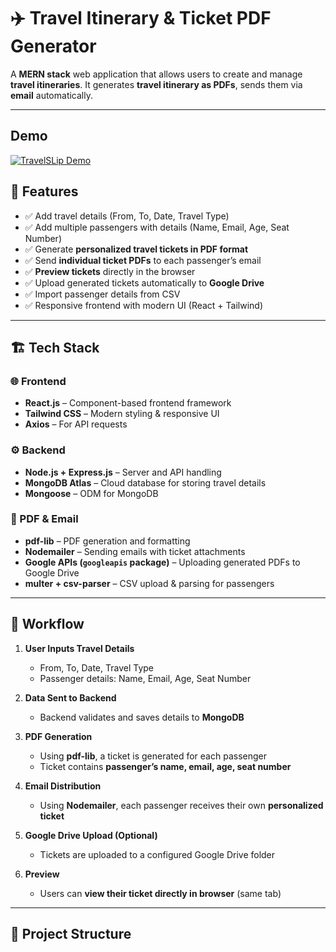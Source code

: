 # ✈️ Travel Itinerary & Ticket PDF Generator

A **MERN stack** web application that allows users to create and manage **travel itineraries**. It generates **travel itinerary as PDFs**, sends them via **email** automatically.

---

## Demo 

[![TravelSLip Demo](https://img.youtube.com/vi/VIDEO_ID/0.jpg)](https://youtu.be/EotuqWqNbHg)

## 🚀 Features

- ✅ Add travel details (From, To, Date, Travel Type)
- ✅ Add multiple passengers with details (Name, Email, Age, Seat Number)
- ✅ Generate **personalized travel tickets in PDF format**
- ✅ Send **individual ticket PDFs** to each passenger’s email
- ✅ **Preview tickets** directly in the browser
- ✅ Upload generated tickets automatically to **Google Drive**
- ✅ Import passenger details from CSV
- ✅ Responsive frontend with modern UI (React + Tailwind)

---

## 🏗️ Tech Stack

### 🌐 Frontend
- **React.js** – Component-based frontend framework  
- **Tailwind CSS** – Modern styling & responsive UI  
- **Axios** – For API requests  

### ⚙️ Backend
- **Node.js + Express.js** – Server and API handling  
- **MongoDB Atlas** – Cloud database for storing travel details  
- **Mongoose** – ODM for MongoDB  

### 📄 PDF & Email
- **pdf-lib** – PDF generation and formatting  
- **Nodemailer** – Sending emails with ticket attachments  
- **Google APIs (`googleapis` package)** – Uploading generated PDFs to Google Drive  
- **multer + csv-parser** – CSV upload & parsing for passengers  

---

## 🔄 Workflow

1. **User Inputs Travel Details**  
   - From, To, Date, Travel Type  
   - Passenger details: Name, Email, Age, Seat Number  

2. **Data Sent to Backend**  
   - Backend validates and saves details to **MongoDB**  

3. **PDF Generation**  
   - Using **pdf-lib**, a ticket is generated for each passenger  
   - Ticket contains **passenger’s name, email, age, seat number**  

4. **Email Distribution**  
   - Using **Nodemailer**, each passenger receives their own **personalized ticket**  

5. **Google Drive Upload (Optional)**  
   - Tickets are uploaded to a configured Google Drive folder  

6. **Preview**  
   - Users can **view their ticket directly in browser** (same tab)  

---

## 📂 Project Structure

